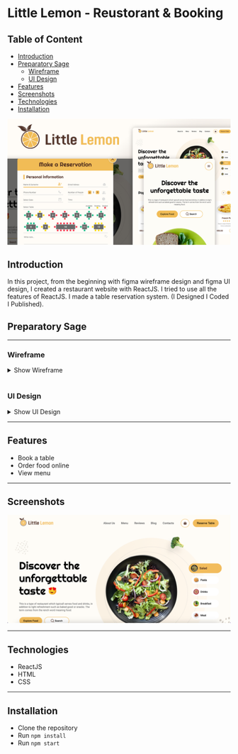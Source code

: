 # Little Lemon - Reustorant & Booking

## Table of Content

- [Introduction](#introduction)
- [Preparatory Sage](#preparatory-sage)
    - [Wireframe](#wireframe)
    - [UI Design](#ui-design)
- [Features](#features)
- [Screenshots](#screenshots)
- [Technologies](#technologies)
- [Installation](#installation)


![main-image](./readmeAssets/main-image.jpg)

## Introduction

In this project, from the beginning with figma wireframe design and figma UI design, I created a restaurant website with ReactJS. I tried to use all the features of ReactJS. I made a table reservation system. (I Designed I Coded I Published).


## Preparatory Sage

---

### Wireframe


<details>
<summary>Show Wireframe</summary>

![wireframe1](./readmeAssets/wireframe/w1.png)

</details>

<br />


### UI Design


<details>
<summary>Show UI Design</summary>

![ui-design-1](./readmeAssets/ui-design/ui1.png)
![ui-design-2](./readmeAssets/ui-design/ui2.png)

</details>

---

## Features

- Book a table
- Order food online
- View menu


---

## Screenshots

![screenshot](./readmeAssets/screenshots/screenshot.png)

---

## Technologies

- ReactJS
- HTML
- CSS 
---

## Installation

- Clone the repository
- Run `npm install`
- Run `npm start`
